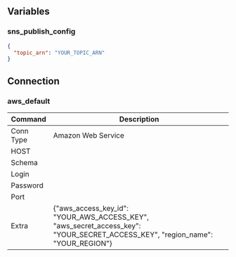 ## Variables

### sns_publish_config
```json
{
  "topic_arn": "YOUR_TOPIC_ARN"
}
```

## Connection

### aws_default
| Command | Description |
| --- | --- |
| Conn Type | Amazon Web Service |
| HOST | |
| Schema | |
| Login | |
| Password| |
| Port| |
| Extra | {"aws_access_key_id": "YOUR_AWS_ACCESS_KEY", "aws_secret_access_key": "YOUR_SECRET_ACCESS_KEY", "region_name": "YOUR_REGION"} |